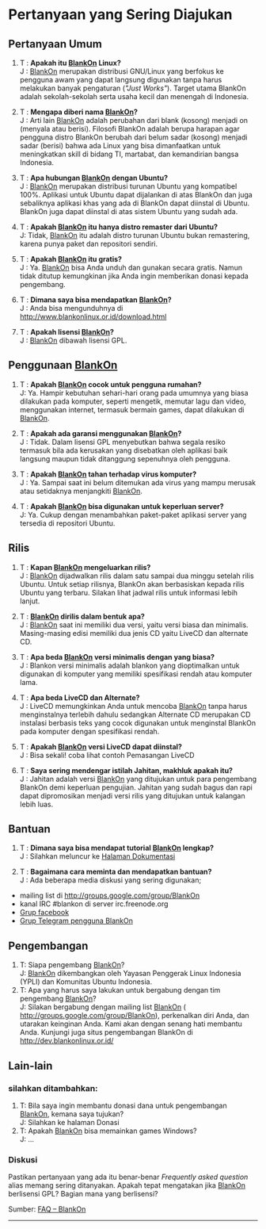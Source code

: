 # Pertanyaan yang Sering Diajukan

## Pertanyaan Umum

1. T  : **Apakah itu [BlankOn](/BlankOn.md) Linux?**
<br>J : [BlankOn](/BlankOn.md) merupakan distribusi GNU/Linux yang berfokus ke pengguna awam yang dapat langsung digunakan tanpa harus melakukan banyak pengaturan (*"Just Works"*). Target utama BlankOn adalah sekolah-sekolah serta usaha kecil dan menengah di Indonesia.

2. T  : **Mengapa diberi nama [BlankOn](/BlankOn.md)?**
<br>J : Arti lain [BlankOn](/BlankOn.md) adalah perubahan dari blank (kosong) menjadi on (menyala atau berisi). Filosofi BlankOn adalah berupa harapan agar pengguna distro BlankOn berubah dari belum sadar (kosong) menjadi sadar (berisi) bahwa ada Linux yang bisa dimanfaatkan untuk meningkatkan skill di bidang TI, martabat, dan kemandirian bangsa Indonesia.

3. T  : **Apa hubungan [BlankOn](/BlankOn.md) dengan Ubuntu?**
<br>J : [BlankOn](/BlankOn.md) merupakan distribusi turunan Ubuntu yang kompatibel 100%. Aplikasi untuk Ubuntu dapat dijalankan di atas BlankOn dan juga sebaliknya aplikasi khas yang ada di BlankOn dapat diinstal di Ubuntu. BlankOn juga dapat diinstal di atas sistem Ubuntu yang sudah ada.
    
4. T  : **Apakah [BlankOn](/BlankOn.md) itu hanya distro remaster dari Ubuntu?**
<br>J: Tidak, [BlankOn](/BlankOn.md) itu adalah distro turunan Ubuntu bukan remastering, karena punya paket dan repositori sendiri.
    
5. T  : **Apakah [BlankOn](/BlankOn.md) itu gratis?**
<br>J : Ya. [BlankOn](/BlankOn.md) bisa Anda unduh dan gunakan secara gratis. Namun tidak ditutup kemungkinan jika Anda ingin memberikan donasi kepada pengembang.
    
6. T  : **Dimana saya bisa mendapatkan [BlankOn](/BlankOn.md)?**
<br>J : Anda bisa mengunduhnya di http://www.blankonlinux.or.id/download.html
  
7. T  : **Apakah lisensi [BlankOn](/BlankOn.md)?**
<br>J : [BlankOn](/BlankOn.md) dibawah lisensi GPL. 

## Penggunaan [BlankOn](/BlankOn.md)

1. T  : **Apakah [BlankOn](/BlankOn.md) cocok untuk pengguna rumahan?**
<br>J: Ya. Hampir kebutuhan sehari-hari orang pada umumnya yang biasa dilakukan pada komputer, seperti mengetik, memutar lagu dan video, menggunakan internet, termasuk bermain games, dapat dilakukan di [BlankOn](/BlankOn.md).

2. T  : **Apakah ada garansi menggunakan [BlankOn](/BlankOn.md)?**
<br>J : Tidak. Dalam lisensi GPL menyebutkan bahwa segala resiko termasuk bila ada kerusakan yang disebatkan oleh aplikasi baik langsung maupun tidak ditanggung sepenuhnya oleh pengguna.
    
3. T  : **Apakah [BlankOn](/BlankOn.md) tahan terhadap virus komputer?**
<br>J : Ya. Sampai saat ini belum ditemukan ada virus yang mampu merusak atau setidaknya menjangkiti [BlankOn](/BlankOn.md).
      
4. T  : **Apakah [BlankOn](/BlankOn.md) bisa digunakan untuk keperluan server?**
<br>J: Ya. Cukup dengan menambahkan paket-paket aplikasi server yang tersedia di repositori Ubuntu. 


## Rilis

1. T  : **Kapan [BlankOn](/BlankOn.md) mengeluarkan rilis?**
<br>J : [BlankOn](/BlankOn.md) dijadwalkan rilis dalam satu sampai dua minggu setelah rilis Ubuntu. Untuk setiap rilisnya, BlankOn akan berbasiskan kepada rilis Ubuntu yang terbaru. Silakan lihat jadwal rilis untuk informasi lebih lanjut.
    
2. T  : **[BlankOn](/BlankOn.md) dirilis dalam bentuk apa?**
<br>J : [BlankOn](/BlankOn.md) saat ini memiliki dua versi, yaitu versi biasa dan minimalis. Masing-masing edisi memiliki dua jenis CD yaitu LiveCD dan alternate CD.

3. T  : **Apa beda [BlankOn](/BlankOn.md) versi minimalis dengan yang biasa?**
<br>J : Blankon versi minimalis adalah blankon yang dioptimalkan untuk digunakan di komputer yang memiliki spesifikasi rendah atau komputer lama.
    
4. T  : **Apa beda LiveCD dan Alternate?**
<br>J : LiveCD memungkinkan Anda untuk mencoba [BlankOn](/BlankOn.md) tanpa harus menginstalnya terlebih dahulu sedangkan Alternate CD merupakan CD instalasi berbasis teks yang cocok digunakan untuk menginstal BlankOn pada komputer dengan spesifikasi rendah.
    
5. T  : **Apakah [BlankOn](/BlankOn.md) versi LiveCD dapat diinstal?**
<br>J : Bisa sekali! coba lihat contoh Pemasangan LiveCD

6. T  : **Saya sering mendengar istilah Jahitan, makhluk apakah itu?**
<br>J : Jahitan adalah versi [BlankOn](/BlankOn.md) yang ditujukan untuk para pengembang BlankOn demi keperluan pengujian. Jahitan yang sudah bagus dan rapi dapat dipromosikan menjadi versi rilis yang ditujukan untuk kalangan lebih luas. 


## Bantuan
1. T  : **Dimana saya bisa mendapat tutorial [BlankOn](/BlankOn.md) lengkap?**
<br>J : Silahkan meluncur ke [Halaman Dokumentasi](/TimPengembang/Dokumentasi/README.md)
    
2. T  : **Bagaimana cara meminta dan mendapatkan bantuan?**
<br>J : Ada beberapa media diskusi yang sering digunakan;
- mailing list di http://groups.google.com/group/BlankOn
- kanal IRC #blankon di server irc.freenode.org 
- [Grup facebook](https://www.facebook.com/groups/blankonlinux/)
- [Grup Telegram pengguna BlankOn](https://telegram.me/BlankOnLinux)

## Pengembangan
1. T: Siapa pengembang [BlankOn](/BlankOn.md)?
<br>J: [BlankOn](/BlankOn.md) dikembangkan oleh ​Yayasan Penggerak Linux Indonesia (YPLI) dan ​Komunitas Ubuntu Indonesia.
1. T: Apa yang harus saya lakukan untuk bergabung dengan tim pengembang [BlankOn](/BlankOn.md)?
<br>J: Silakan bergabung dengan mailing list [BlankOn](/BlankOn.md) (​http://groups.google.com/group/BlankOn), perkenalkan diri Anda, dan utarakan keinginan Anda. Kami akan dengan senang hati membantu Anda. Kunjungi juga situs pengembangan BlankOn di ​http://dev.blankonlinux.or.id/ 

## Lain-lain

### silahkan ditambahkan:

1. T: Bila saya ingin membantu donasi dana untuk pengembangan [BlankOn](/BlankOn.md), kemana saya tujukan?
<br>J: Silahkan ke halaman Donasi
1. T: Apakah [BlankOn](/BlankOn.md) bisa memainkan games Windows?
<br>J: ... 

### Diskusi

Pastikan pertanyaan yang ada itu benar-benar *Frequently asked question* alias memang sering ditanyakan.
Apakah tepat mengatakan jika [BlankOn](/BlankOn.md) berlisensi GPL? Bagian mana yang berlisensi? 
    
Sumber: [FAQ – BlankOn](http://dev.blankonlinux.or.id/wiki/FAQ)

---
 


